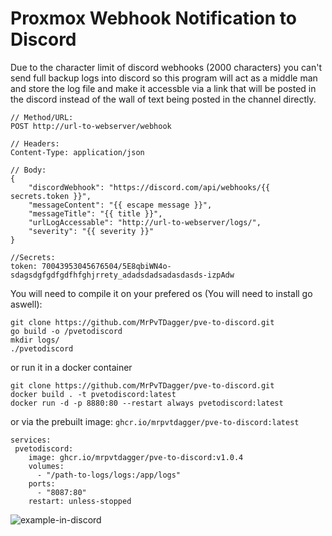 # Proxmox Webhook Notification to Discord

Due to the character limit of discord webhooks (2000 characters) you can't send full backup logs into discord so this program will act as a middle man and store the log file and make it accessble via a link that will be posted in the discord instead of the wall of text being posted in the channel directly.

```
// Method/URL:
POST http://url-to-webserver/webhook

// Headers:
Content-Type: application/json

// Body:
{
    "discordWebhook": "https://discord.com/api/webhooks/{{ secrets.token }}",
    "messageContent": "{{ escape message }}",
    "messageTitle": "{{ title }}",
    "urlLogAccessable": "http://url-to-webserver/logs/",
    "severity": "{{ severity }}"
}

//Secrets:
token: 70043953045676504/5E8qbiWN4o-sdagsdgfgdfgdfhfghjrrety_adadsdadsadasdasds-izpAdw
```

You will need to compile it on your prefered os (You will need to install go aswell):
```
git clone https://github.com/MrPvTDagger/pve-to-discord.git
go build -o /pvetodiscord
mkdir logs/
./pvetodiscord
```
or run it in a docker container
```
git clone https://github.com/MrPvTDagger/pve-to-discord.git
docker build . -t pvetodiscord:latest
docker run -d -p 8880:80 --restart always pvetodiscord:latest
```

or via the prebuilt image:
```ghcr.io/mrpvtdagger/pve-to-discord:latest```

```
services:
 pvetodiscord:
    image: ghcr.io/mrpvtdagger/pve-to-discord:v1.0.4
    volumes:
      - "/path-to-logs/logs:/app/logs"
    ports:
      - "8087:80"
    restart: unless-stopped
```
![example-in-discord](https://cdn.oki.cx/files/r3p4gxa1y7kg4gei5wvhq2p03.png)
